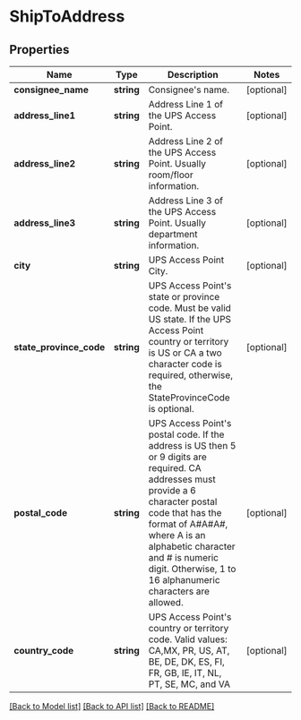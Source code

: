 # ShipToAddress

## Properties
Name | Type | Description | Notes
------------ | ------------- | ------------- | -------------
**consignee_name** | **string** | Consignee&#x27;s name. | [optional] 
**address_line1** | **string** | Address Line 1 of the UPS Access Point. | [optional] 
**address_line2** | **string** | Address Line 2 of the UPS Access Point. Usually room/floor information. | [optional] 
**address_line3** | **string** | Address Line 3 of the UPS Access Point. Usually department information. | [optional] 
**city** | **string** | UPS Access Point City. | [optional] 
**state_province_code** | **string** | UPS Access Point&#x27;s state or province code. Must be valid US state. If the UPS Access Point country or territory is US or CA a two character code is required, otherwise, the StateProvinceCode is optional. | [optional] 
**postal_code** | **string** | UPS Access Point&#x27;s postal code. If the address is US then 5 or 9 digits are required. CA addresses must provide a 6 character postal code that has the format of A#A#A#, where A is an alphabetic character and # is numeric digit. Otherwise, 1 to 16 alphanumeric characters are allowed. | [optional] 
**country_code** | **string** | UPS Access Point&#x27;s country or territory code. Valid values: CA,MX, PR, US, AT, BE, DE, DK, ES, FI, FR, GB, IE, IT, NL, PT, SE, MC, and VA | [optional] 

[[Back to Model list]](../../README.md#documentation-for-models) [[Back to API list]](../../README.md#documentation-for-api-endpoints) [[Back to README]](../../README.md)

